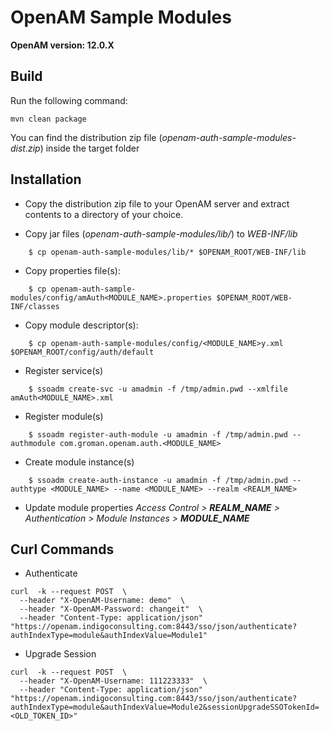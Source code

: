 OpenAM Sample Modules
====================================
**OpenAM version: 12.0.X**

## Build

Run the following command:

```
mvn clean package
```

You can find the distribution zip file (*openam-auth-sample-modules-dist.zip*) inside the target folder

## Installation

* Copy the distribution zip file to your OpenAM server and extract contents to a directory of your choice.

* Copy jar files (*openam-auth-sample-modules/lib/*) to *WEB-INF/lib*
```
    $ cp openam-auth-sample-modules/lib/* $OPENAM_ROOT/WEB-INF/lib
```    
* Copy properties file(s):
```
    $ cp openam-auth-sample-modules/config/amAuth<MODULE_NAME>.properties $OPENAM_ROOT/WEB-INF/classes
```
* Copy module descriptor(s):
```
    $ cp openam-auth-sample-modules/config/<MODULE_NAME>y.xml $OPENAM_ROOT/config/auth/default
```  
* Register service(s)
```
    $ ssoadm create-svc -u amadmin -f /tmp/admin.pwd --xmlfile amAuth<MODULE_NAME>.xml
```
* Register module(s)
```
    $ ssoadm register-auth-module -u amadmin -f /tmp/admin.pwd --authmodule com.groman.openam.auth.<MODULE_NAME>
```  
* Create module instance(s)
```
    $ ssoadm create-auth-instance -u amadmin -f /tmp/admin.pwd --authtype <MODULE_NAME> --name <MODULE_NAME> --realm <REALM_NAME>
```    
* Update module properties *Access Control > **REALM_NAME** > Authentication > Module Instances > **MODULE_NAME***

## Curl Commands

* Authenticate
```
curl  -k --request POST  \
  --header "X-OpenAM-Username: demo"  \
  --header "X-OpenAM-Password: changeit"  \
  --header "Content-Type: application/json"  "https://openam.indigoconsulting.com:8443/sso/json/authenticate?authIndexType=module&authIndexValue=Module1"
```
* Upgrade Session
```
curl  -k --request POST  \
  --header "X-OpenAM-Username: 111223333"  \
  --header "Content-Type: application/json" "https://openam.indigoconsulting.com:8443/sso/json/authenticate?authIndexType=module&authIndexValue=Module2&sessionUpgradeSSOTokenId=<OLD_TOKEN_ID>"
```
